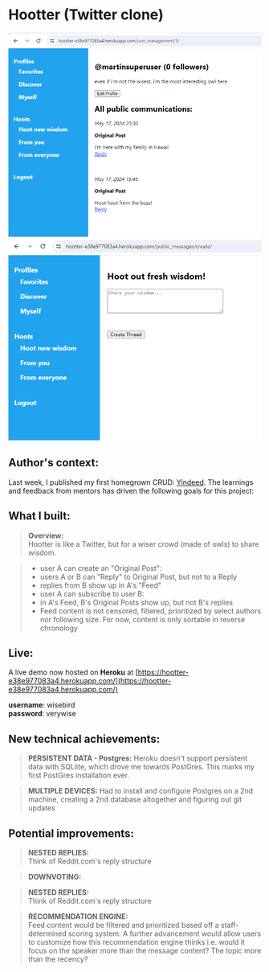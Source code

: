 # Hootter (Twitter clone)

![img.png](img.png)
![img_1.png](img_1.png)

## Author's context:
Last week, I published my first homegrown CRUD: [Yindeed](https://github.com/martn2023/yindeed1/blob/master/README.md). The learnings and feedback from mentors has driven the following goals for this project:

## What I built:
>**Overview:**<br>
Hootter is like a Twitter, but for a wiser crowd (made of owls) to share wisdom.

>* user A can create an "Original Post":
>  * users A or B can "Reply" to Original Post, but not to a Reply
>  * replies from B show up in A's "Feed"
>* user A can subscribe to user B:
>  * in A's Feed, B's Original Posts show up, but not B's replies
>* Feed content is not censored, filtered, prioritized by select authors nor following size. For now, content is only sortable in reverse chronology 


## Live:
A live demo now hosted on <b>Heroku</b> at [https://hootter-e38e977083a4.herokuapp.com/](https://hootter-e38e977083a4.herokuapp.com/)

<b>username</b>: wisebird<br>
<b>password</b>: verywise


## New technical achievements:
>**PERSISTENT DATA - Postgres:**
Heroku doesn't support persistent data with SQLlite, which drove me towards PostGres. This marks my first PostGres installation ever.

>**MULTIPLE DEVICES:**
Had to install and configure Postgres on a 2nd machine, creating a 2nd database altogether and figuring out git updates

## Potential improvements:
>**NESTED REPLIES:**<br>
Think of Reddit.com's reply structure<br>

>**DOWNVOTING:**
  
>**NESTED REPLIES:**<br>
Think of Reddit.com's reply structure<br>

>**RECOMMENDATION ENGINE:**<br>
Feed content would be filtered and prioritized based off a staff-determined scoring system. A further advancement would allow users to customize how this recommendation engine thinks i.e. would it focus on the speaker more than the message content? The topic more than the recency?
